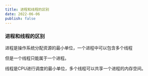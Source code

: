 ```yaml
---
title: 进程和线程的区别
date: 2022-06-06
publish: false
---
```


### 进程和线程的区别

进程是操作系统分配资源的最小单位，一个进程中可以包含多个线程

但是一个线程只能属于一个进程。

线程是CPU进行调度的最小单位，多个线程可以共享一个进程的内存空间。

